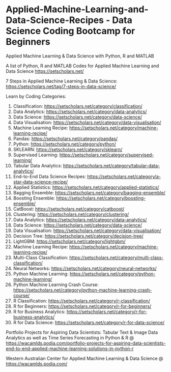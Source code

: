 # Applied-Machine-Learning-and-Data-Science-Recipes - Data Science Coding Bootcamp for Beginners
Applied Machine Learning &amp; Data Science with Python, R and MATLAB

A list of Python, R and MATLAB Codes for Applied Machine Learning and Data Science
https://setscholars.net/

7 Steps in Applied Machine Learning & Data Science: https://setscholars.net/tag/7-steps-in-data-science/

Learn by Coding Categories: 

1. Classification: https://setscholars.net/category/classification/
2. Data Analytics: https://setscholars.net/category/data-analytics/
3. Data Science: https://setscholars.net/category/data-science/
4. Data Visualisation: https://setscholars.net/category/data-visualisation/
5. Machine Learning Recipe: https://setscholars.net/category/machine-learning-recipe/
6. Pandas: https://setscholars.net/category/pandas/
7. Python: https://setscholars.net/category/python/
8. SKLEARN: https://setscholars.net/category/sklearn/
9. Supervised Learning: https://setscholars.net/category/supervised-learning/
10. Tabular Data Analytics: https://setscholars.net/category/tabular-data-analytics/
11. End-to-End Data Science Recipes: https://setscholars.net/category/a-star-data-science-recipe/
12. Applied Statistics: https://setscholars.net/category/applied-statistics/
13. Bagging Ensemble: https://setscholars.net/category/bagging-ensemble/
14. Boosting Ensemble: https://setscholars.net/category/boosting-ensemble/
15. CatBoost: https://setscholars.net/category/catboost/
16. Clustering: https://setscholars.net/category/clustering/
17. Data Analytics: https://setscholars.net/category/data-analytics/
18. Data Science: https://setscholars.net/category/data-science/
19. Data Visualisation: https://setscholars.net/category/data-visualisation/
20. Decision Tree: https://setscholars.net/category/decision-tree/
21. LightGBM: https://setscholars.net/category/lightgbm/
22. Machine Learning Recipe: https://setscholars.net/category/machine-learning-recipe/
23. Multi-Class Classification: https://setscholars.net/category/multi-class-classification/
24. Neural Networks: https://setscholars.net/category/neural-networks/
25. Python Machine Learning: https://setscholars.net/category/python-machine-learning/
26. Python Machine Learning Crash Course: https://setscholars.net/category/python-machine-learning-crash-course/
27. R Classification: https://setscholars.net/category/r-classification/
28. R for Beginners: https://setscholars.net/category/r-for-beginners/
29. R for Business Analytics: https://setscholars.net/category/r-for-business-analytics/
30. R for Data Science: https://setscholars.net/category/r-for-data-science/


Portfolio Projects for Aspiring Data Scientists: Tabular Text & Image Data Analytics as well as Time Series Forecasting in Python & R @ https://wacamlds.podia.com/portfolio-projects-for-aspiring-data-scientists-end-to-end-applied-machine-learning-solutions-in-python-r

Western Australian Center for Applied Machine Learning & Data Science @ https://wacamlds.podia.com/


